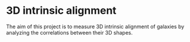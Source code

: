 # 3D intrinsic alignment

The aim of this project is to measure 3D intrinsic alignment of galaxies by analyzing the correlations between their 3D shapes. 
